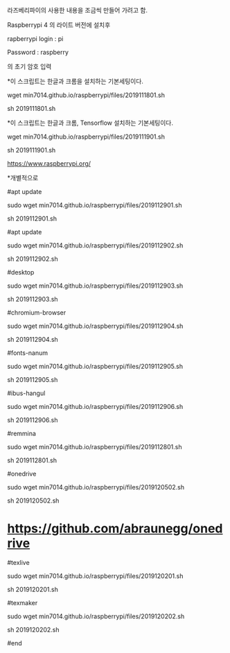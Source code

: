 라즈베리파이의 사용한 내용을 조금씩 만들어 가려고 함.

Raspberrypi 4 의 라이트 버전에 설치후

rapberrypi login : pi

Password : raspberry

의 초기 암호 입력


*이 스크립트는 한글과 크롬을 설치하는 기본세팅이다.

wget min7014.github.io/raspberrypi/files/2019111801.sh

sh 2019111801.sh


*이 스크립트는 한글과 크롬, Tensorflow 설치하는 기본세팅이다.

wget min7014.github.io/raspberrypi/files/2019111901.sh

sh 2019111901.sh

https://www.raspberrypi.org/



*개별적으로

#apt update

sudo wget min7014.github.io/raspberrypi/files/2019112901.sh 

sh 2019112901.sh 

#apt update

sudo wget min7014.github.io/raspberrypi/files/2019112902.sh 

sh 2019112902.sh 

#desktop

sudo wget min7014.github.io/raspberrypi/files/2019112903.sh 

sh 2019112903.sh 

#chromium-browser

sudo wget min7014.github.io/raspberrypi/files/2019112904.sh 

sh 2019112904.sh 

#fonts-nanum 

sudo wget min7014.github.io/raspberrypi/files/2019112905.sh 

sh 2019112905.sh 

#ibus-hangul

sudo wget min7014.github.io/raspberrypi/files/2019112906.sh 

sh 2019112906.sh 

#remmina 

sudo wget min7014.github.io/raspberrypi/files/2019112801.sh 

sh 2019112801.sh 

#onedrive

sudo wget min7014.github.io/raspberrypi/files/2019120502.sh 

sh 2019120502.sh 

# https://github.com/abraunegg/onedrive

#texlive

sudo wget min7014.github.io/raspberrypi/files/2019120201.sh 

sh 2019120201.sh 


#texmaker

sudo wget min7014.github.io/raspberrypi/files/2019120202.sh 

sh 2019120202.sh 

#end
